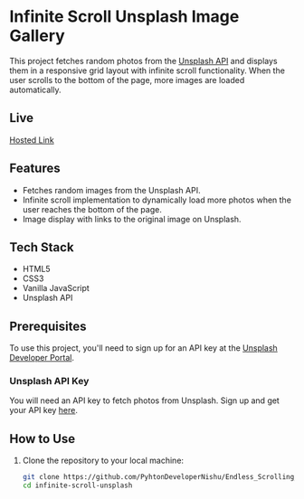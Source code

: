 # Infinite Scroll Unsplash Image Gallery

This project fetches random photos from the [Unsplash API](https://unsplash.com/developers) and displays them in a responsive grid layout with infinite scroll functionality. When the user scrolls to the bottom of the page, more images are loaded automatically.

## Live
[Hosted Link](https://pyhtondevelopernishu.github.io/Endless_Scrolling_Image/)

## Features

- Fetches random images from the Unsplash API.
- Infinite scroll implementation to dynamically load more photos when the user reaches the bottom of the page.
- Image display with links to the original image on Unsplash.

## Tech Stack

- HTML5
- CSS3
- Vanilla JavaScript
- Unsplash API

## Prerequisites

To use this project, you'll need to sign up for an API key at the [Unsplash Developer Portal](https://unsplash.com/developers).

### Unsplash API Key
You will need an API key to fetch photos from Unsplash. Sign up and get your API key [here](https://unsplash.com/developers).

## How to Use

1. Clone the repository to your local machine:
   ```bash
   git clone https://github.com/PyhtonDeveloperNishu/Endless_Scrolling_Image.git
   cd infinite-scroll-unsplash
